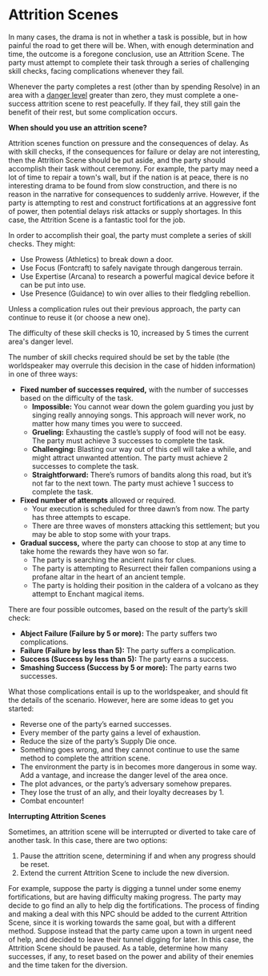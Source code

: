 # Attrition Scenes

In many cases, the drama is not in whether a task is possible, but in how painful the road to get there will be. When, with enough determination and time, the outcome is a foregone conclusion, use an Attrition Scene. The party must attempt to complete their task through a series of challenging skill checks, facing complications whenever they fail.

Whenever the party completes a rest (other than by spending Resolve) in an area with a [danger level](../downtime-activities.md?id=danger-levels) greater than zero, they must complete a one-success attrition scene to rest peacefully. If they fail, they still gain the benefit of their rest, but some complication occurs.

<div class="infobox">

**When should you use an attrition scene?**

Attrition scenes function on pressure and the consequences of delay. As with skill checks, if the consequences for failure or delay are not interesting, then the Attrition Scene should be put aside, and the party should accomplish their task without ceremony. For example, the party may need a lot of time to repair a town's wall, but if the nation is at peace, there is no interesting drama to be found from slow construction, and there is no reason in the narrative for consequences to suddenly arrive. However, if the party is attempting to rest and construct fortifications at an aggressive font of power, then potential delays risk attacks or supply shortages. In this case, the Attrition Scene is a fantastic tool for the job.

</div>

In order to accomplish their goal, the party must complete a series of skill checks. They might:

- Use Prowess (Athletics) to break down a door.
- Use Focus (Fontcraft) to safely navigate through dangerous terrain.
- Use Expertise (Arcana) to research a powerful magical device before it can be put into use.
- Use Presence (Guidance) to win over allies to their fledgling rebellion.

Unless a complication rules out their previous approach, the party can continue to reuse it (or choose a new one).

The difficulty of these skill checks is 10, increased by 5 times the current area's danger level.

The number of skill checks required should be set by the table (the worldspeaker may overrule this decision in the case of hidden information) in one of three ways:

- **Fixed number of successes required,** with the number of successes based on the difficulty of the task.
  - **Impossible:** You cannot wear down the golem guarding you just by singing really annoying songs. This approach will never work, no matter how many times you were to succeed.
  - **Grueling:** Exhausting the castle’s supply of food will not be easy. The party must achieve 3 successes to complete the task.
  - **Challenging:** Blasting our way out of this cell will take a while, and might attract unwanted attention. The party must achieve 2 successes to complete the task.
  - **Straightforward:** There’s rumors of bandits along this road, but it’s not far to the next town. The party must achieve 1 success to complete the task.
- **Fixed number of attempts** allowed or required.
  - Your execution is scheduled for three dawn’s from now. The party has three attempts to escape.
  - There are three waves of monsters attacking this settlement; but you may be able to stop some with your traps.
- **Gradual success,** where the party can choose to stop at any time to take home the rewards they have won so far.
  - The party is searching the ancient ruins for clues.
  - The party is attempting to Resurrect their fallen companions using a profane altar in the heart of an ancient temple.
  - The party is holding their position in the caldera of a volcano as they attempt to Enchant magical items.

There are four possible outcomes, based on the result of the party’s skill check:

- **Abject Failure (Failure by 5 or more):** The party suffers two complications.
- **Failure (Failure by less than 5):** The party suffers a complication.
- **Success (Success by less than 5):** The party earns a success.
- **Smashing Success (Success by 5 or more):** The party earns two successes.

What those complications entail is up to the worldspeaker, and should fit the details of the scenario. However, here are some ideas to get you started:

- Reverse one of the party’s earned successes.
- Every member of the party gains a level of exhaustion.
- Reduce the size of the party’s Supply Die once.
- Something goes wrong, and they cannot continue to use the same method to complete the attrition scene.
- The environment the party is in becomes more dangerous in some way. Add a vantage, and increase the danger level of the area once.
- The plot advances, or the party’s adversary somehow prepares.
- They lose the trust of an ally, and their loyalty decreases by 1.
- Combat encounter!

<div class="infobox">

**Interrupting Attrition Scenes**

Sometimes, an attrition scene will be interrupted or diverted to take care of another task. In this case, there are two options:

1. Pause the attrition scene, determining if and when any progress should be reset.
2. Extend the current Attrition Scene to include the new diversion.

For example, suppose the party is digging a tunnel under some enemy fortifications, but are having difficulty making progress. The party may decide to go find an ally to help dig the fortifications. The process of finding and making a deal with this NPC should be added to the current Attrition Scene, since it is working towards the same goal, but with a different method. Suppose instead that the party came upon a town in urgent need of help, and decided to leave their tunnel digging for later. In this case, the Attrition Scene should be paused. As a table, determine how many successes, if any, to reset based on the power and ability of their enemies and the time taken for the diversion.

</div>
